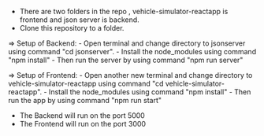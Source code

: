 - There are two folders in the repo , vehicle-simulator-reactapp is frontend and json server is backend.
- Clone this repository to a folder.

=> Setup of Backend:
           - Open  terminal and change directory to jsonserver using command "cd jsonserver".
           - Install the node_modules using command "npm install"
           - Then run the server by using command "npm run server"

=> Setup of Frontend:
           - Open another new terminal and change directory to vehicle-simulator-reactapp using command "cd vehicle-simulator-reactapp".
           - Install the node_modules using command "npm install"
           - Then run the app by using command "npm run start"

- The Backend will run on the port 5000
- The Frontend will run on the port 3000
           
           
